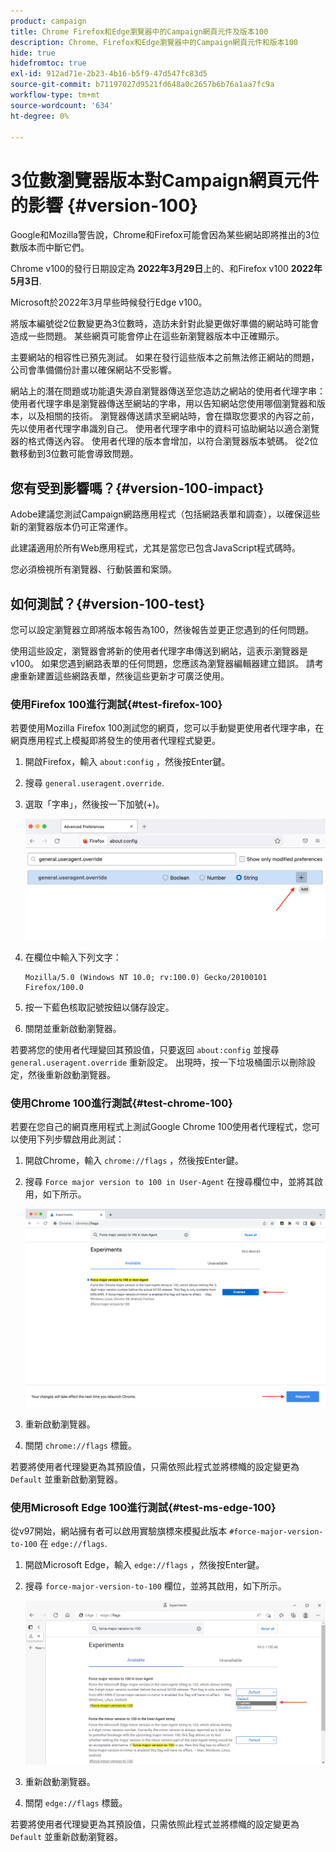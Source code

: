 ```yaml
---
product: campaign
title: Chrome Firefox和Edge瀏覽器中的Campaign網頁元件及版本100
description: Chrome、Firefox和Edge瀏覽器中的Campaign網頁元件和版本100
hide: true
hidefromtoc: true
exl-id: 912ad71e-2b23-4b16-b5f9-47d547fc83d5
source-git-commit: b71197027d9521fd648a0c2657b6b76a1aa7fc9a
workflow-type: tm+mt
source-wordcount: '634'
ht-degree: 0%

---
```


# 3位數瀏覽器版本對Campaign網頁元件的影響 {#version-100}

Google和Mozilla警告說，Chrome和Firefox可能會因為某些網站即將推出的3位數版本而中斷它們。

Chrome v100的發行日期設定為 **2022年3月29日**&#x200B;上的、和Firefox v100 **2022年5月3日**.

Microsoft於2022年3月早些時候發行Edge v100。

將版本編號從2位數變更為3位數時，造訪未針對此變更做好準備的網站時可能會造成一些問題。 某些網頁可能會停止在這些新瀏覽器版本中正確顯示。

主要網站的相容性已預先測試。 如果在發行這些版本之前無法修正網站的問題，公司會準備備份計畫以確保網站不受影響。

網站上的潛在問題或功能遺失源自瀏覽器傳送至您造訪之網站的使用者代理字串：使用者代理字串是瀏覽器傳送至網站的字串，用以告知網站您使用哪個瀏覽器和版本，以及相關的技術。 瀏覽器傳送請求至網站時，會在擷取您要求的內容之前，先以使用者代理字串識別自己。 使用者代理字串中的資料可協助網站以適合瀏覽器的格式傳送內容。 使用者代理的版本會增加，以符合瀏覽器版本號碼。 從2位數移動到3位數可能會導致問題。

## 您有受到影響嗎？{#version-100-impact}

Adobe建議您測試Campaign網路應用程式（包括網路表單和調查），以確保這些新的瀏覽器版本仍可正常運作。

此建議適用於所有Web應用程式，尤其是當您已包含JavaScript程式碼時。

您必須檢視所有瀏覽器、行動裝置和案頭。

## 如何測試？{#version-100-test}

您可以設定瀏覽器立即將版本報告為100，然後報告並更正您遇到的任何問題。

使用這些設定，瀏覽器會將新的使用者代理字串傳送到網站，這表示瀏覽器是v100。 如果您遇到網路表單的任何問題，您應該為瀏覽器編輯器建立錯誤。 請考慮重新建置這些網路表單，然後這些更新才可廣泛使用。

### 使用Firefox 100進行測試{#test-firefox-100}

若要使用Mozilla Firefox 100測試您的網頁，您可以手動變更使用者代理字串，在網頁應用程式上模擬即將發生的使用者代理程式變更。

1. 開啟Firefox，輸入 `about:config` ，然後按Enter鍵。
1. 搜尋 `general.useragent.override`.
1. 選取「字串」，然後按一下加號(+)。

   ![](assets/force-user-agent-firefox.png)

1. 在欄位中輸入下列文字：

   ```
   Mozilla/5.0 (Windows NT 10.0; rv:100.0) Gecko/20100101 Firefox/100.0
   ```

1. 按一下藍色核取記號按鈕以儲存設定。
1. 關閉並重新啟動瀏覽器。

若要將您的使用者代理變回其預設值，只要返回 `about:config` 並搜尋 `general.useragent.override` 重新設定。  出現時，按一下垃圾桶圖示以刪除設定，然後重新啟動瀏覽器。

### 使用Chrome 100進行測試{#test-chrome-100}

若要在您自己的網頁應用程式上測試Google Chrome 100使用者代理程式，您可以使用下列步驟啟用此測試：

1. 開啟Chrome，輸入 `chrome://flags` ，然後按Enter鍵。
1. 搜尋 `Force major version to 100 in User-Agent` 在搜尋欄位中，並將其啟用，如下所示。

   ![](assets/force-user-agent-chrome.png)

1. 重新啟動瀏覽器。
1. 關閉 `chrome://flags` 標籤。

若要將使用者代理變更為其預設值，只需依照此程式並將標幟的設定變更為 `Default` 並重新啟動瀏覽器。


### 使用Microsoft Edge 100進行測試{#test-ms-edge-100}

從v97開始，網站擁有者可以啟用實驗旗標來模擬此版本  `#force-major-version-to-100` 在 `edge://flags`.

1. 開啟Microsoft Edge，輸入 `edge://flags` ，然後按Enter鍵。
1. 搜尋 `force-major-version-to-100` 欄位，並將其啟用，如下所示。

   ![](assets/force-user-agent-edge.png)

1. 重新啟動瀏覽器。
1. 關閉 `edge://flags` 標籤。

若要將使用者代理變更為其預設值，只需依照此程式並將標幟的設定變更為 `Default` 並重新啟動瀏覽器。
